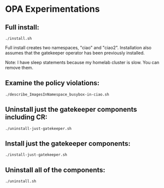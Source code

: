 # OPA Experimentations

## Full install:

```
./install.sh
```

Full install creates two namespaces, "ciao" and "ciao2".  Installation also assumes that the gatekeeper operator has been previously installed.

Note: I have sleep statements because my homelab cluster is slow. You can remove them.

## Examine the policy violations:

```
./describe_ImagesInNamespace_busybox-in-ciao.sh
```

## Uninstall just the gatekeeper components including CR:

```
./uninstall-just-gatekeeper.sh
```

## Install just the gatekeeper components:

```
./install-just-gatekeeper.sh
```

## Uninstall all of the components:

```
./uninstall.sh
```
